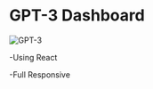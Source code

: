 # GPT-3 Dashboard

![GPT-3](https://user-images.githubusercontent.com/104669343/220254927-6fda08c6-5569-4d08-9348-5c05532f80b8.jpg)

-Using React

-Full Responsive

